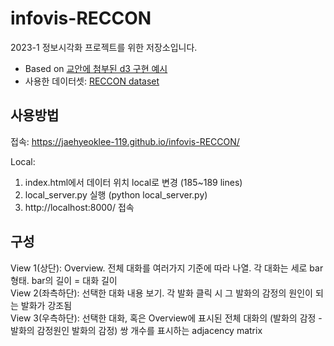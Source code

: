 # infovis-RECCON

2023-1 정보시각화 프로젝트를 위한 저장소입니다.<br>

- Based on [교안에 첨부된 d3 구현 예시](https://github.com/e-/d3-examples/tree/main/d3-4)
- 사용한 데이터셋: [RECCON dataset](https://github.com/declare-lab/RECCON) <br>

## 사용방법<br>
접속: https://jaehyeoklee-119.github.io/infovis-RECCON/

Local: 
1. index.html에서 데이터 위치 local로 변경 (185~189 lines)
2. local_server.py 실행 (python local_server.py)
3. http://localhost:8000/ 접속

## 구성
View 1(상단): Overview. 전체 대화를 여러가지 기준에 따라 나열. 각 대화는 세로 bar 형태. bar의 길이 = 대화 길이 <br>
View 2(좌측하단): 선택한 대화 내용 보기. 각 발화 클릭 시 그 발화의 감정의 원인이 되는 발화가 강조됨 <br>
View 3(우측하단): 선택한 대화, 혹은 Overview에 표시된 전체 대화의 (발화의 감정 - 발화의 감정원인 발화의 감정) 쌍 개수를 표시하는 adjacency matrix <br>